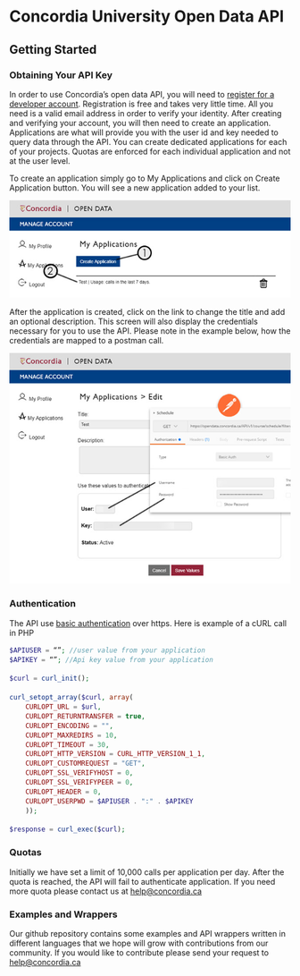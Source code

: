 # Concordia University Open Data API

## Getting Started

### Obtaining Your API Key 
In order to use Concordia’s open data API, you will need to [register for a developer account](https://opendata.concordia.ca/admin/register.php). Registration is free and takes very little time. All you need is a valid email address in order to verify your identity. After creating and verifying your account, you will then need to create an application. Applications are what will provide you with the user id and key needed to query data through the API. You can create dedicated applications for each of your projects. Quotas are enforced for each individual application and not at the user level.

To create an application simply go to My Applications and click on Create Application button. You will see a new application added to your list.

![create application screen](img/gs-01.jpg)

After the application is created, click on the link to change the title and add an optional description. This screen will also display the credentials necessary for you to use the API. Please note in the example below, how the credentials are mapped to a postman call.

![edit application screen](img/gs-02.jpg)

### Authentication
The API use [basic authentication](https://en.wikipedia.org/wiki/Basic_access_authentication) over https. Here is example of a cURL call in PHP

```PHP
$APIUSER = “”; //user value from your application
$APIKEY = “”; //Api key value from your application

$curl = curl_init();

curl_setopt_array($curl, array(
    CURLOPT_URL = $url,
    CURLOPT_RETURNTRANSFER = true,
    CURLOPT_ENCODING = "",
    CURLOPT_MAXREDIRS = 10,
    CURLOPT_TIMEOUT = 30,
    CURLOPT_HTTP_VERSION = CURL_HTTP_VERSION_1_1,
    CURLOPT_CUSTOMREQUEST = "GET",
    CURLOPT_SSL_VERIFYHOST = 0,
    CURLOPT_SSL_VERIFYPEER = 0,
    CURLOPT_HEADER = 0,
    CURLOPT_USERPWD = $APIUSER . ":" . $APIKEY
    ));

$response = curl_exec($curl);
```
### Quotas
Initially we have set a limit of 10,000 calls per application per day. After the quota is reached, the API will fail to authenticate application. If you need more quota please contact us at help@concordia.ca

### Examples and Wrappers
Our github repository contains some examples and API wrappers written in different languages that we hope will grow with contributions from our community. If you would like to contribute please send your request to help@concordia.ca